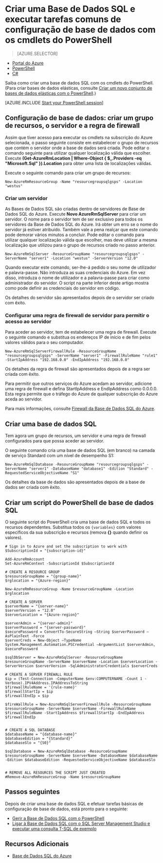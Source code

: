 <properties
    pageTitle="Nova configuração de Base de Dados SQL com o PowerShell | Microsoft Azure"
    description="Saiba como criar uma base de dados SQL com o PowerShell. As tarefas comuns de configuração de base de dados podem ser geridas através de cmdlets do PowerShell."
    keywords="criar nova base de dados sql, configuração da base de dados"
    services="sql-database"
    documentationCenter=""
    authors="stevestein"
    manager="jhubbard"
    editor="cgronlun"/>

<tags
    ms.service="sql-database"
    ms.devlang="NA"
    ms.topic="hero-article"
    ms.tgt_pltfrm="powershell"
    ms.workload="data-management"
    ms.date="08/19/2016"
    ms.author="sstein"/>

# Criar uma Base de Dados SQL e executar tarefas comuns de configuração de base de dados com os cmdlets do PowerShell


> [AZURE.SELECTOR]
- [Portal do Azure](sql-database-get-started.md)
- [PowerShell](sql-database-get-started-powershell.md)
- [C#](sql-database-get-started-csharp.md)



Saiba como criar uma base de dados SQL com os cmdlets do PowerShell. (Para criar bases de dados elásticas, consulte [Criar um novo conjunto de bases de dados elásticas com o PowerShell](sql-database-elastic-pool-create-powershell.md).)


[AZURE.INCLUDE [Start your PowerShell session](../../includes/sql-database-powershell.md)]

## Configuração de base de dados: criar um grupo de recursos, o servidor e a regra de firewall

Assim que tiver acesso para executar os cmdlets na subscrição do Azure selecionada, o passo seguinte consiste em estabelecer o grupo de recursos que contém o servidor onde a base de dados será criada. Pode editar o comando seguinte para utilizar qualquer localização válida que escolher. Execute **(Get-AzureRmLocation | Where-Object { $_.Providers -eq "Microsoft.Sql" }).Location** para obter uma lista de localizações válidas.

Execute o seguinte comando para criar um grupo de recursos:

    New-AzureRmResourceGroup -Name "resourcegroupsqlgsps" -Location "westus"


### Criar um servidor

As Bases de Dados SQL são criadas dentro de servidores de Base de Dados SQL do Azure. Execute **Novo AzureRmSqlServer** para criar um servidor. O nome para o servidor tem de ser exclusivo para todos os servidores da Base de Dados SQL do Azure. Irá obter um erro se o nome do servidor já estiver atribuído. Também vale a pena realçar que este comando pode demorar vários minutos a concluir. Pode editar o comando para utilizar qualquer localização válida que escolher, mas deve utilizar a mesma localização que utilizou para o grupo de recursos criado no passo anterior.

    New-AzureRmSqlServer -ResourceGroupName "resourcegroupsqlgsps" -ServerName "server1" -Location "westus" -ServerVersion "12.0"

Quando executar este comando, ser-lhe-á pedido o seu nome de utilizador e palavra-passe. Não introduza as suas credenciais do Azure. Em vez disso, introduza o nome de utilizador e a palavra-passe para criar como administrador do servidor. O script na parte inferior deste artigo mostra como pode definir as credenciais do servidor em código.

Os detalhes do servidor são apresentados depois de o servidor ser criado com êxito.

### Configurar uma regra de firewall de servidor para permitir o acesso ao servidor

Para aceder ao servidor, tem de estabelecer uma regra de firewall. Execute o seguinte comando e substitua os endereços IP de início e de fim pelos valores válidos para o seu computador.

    New-AzureRmSqlServerFirewallRule -ResourceGroupName "resourcegroupsqlgsps" -ServerName "server1" -FirewallRuleName "rule1" -StartIpAddress "192.168.0.0" -EndIpAddress "192.168.0.0"

Os detalhes da regra de firewall são apresentados depois de a regra ser criada com êxito.

Para permitir que outros serviços do Azure acedam ao servidor, adicione uma regra de firewall e defina StartIpAddress e EndIpAddress como 0.0.0.0. Esta regra permite que o tráfego do Azure de qualquer subscrição do Azure aceda ao servidor.

Para mais informações, consulte [Firewall da Base de Dados SQL do Azure](sql-database-firewall-configure.md).


## Criar uma base de dados SQL

Tem agora um grupo de recursos, um servidor e uma regra de firewall configurados para que possa aceder ao servidor.

O seguinte comando cria uma base de dados SQL (em branco) na camada de serviço Standard com um nível de desempenho S1:


    New-AzureRmSqlDatabase -ResourceGroupName "resourcegroupsqlgsps" -ServerName "server1" -DatabaseName "database1" -Edition "Standard" -RequestedServiceObjectiveName "S1"


Os detalhes da base de dados são apresentados depois de a base de dados ser criada com êxito.

## Criar um script do PowerShell de base de dados SQL

O seguinte script do PowerShell cria uma base de dados SQL e todos os recursos dependentes. Substitua todos os `{variables}` com valores específicos da sua subscrição e recursos (remova **{}** quando definir os valores).

    # Sign in to Azure and set the subscription to work with
    $SubscriptionId = "{subscription-id}"

    Add-AzureRmAccount
    Set-AzureRmContext -SubscriptionId $SubscriptionId

    # CREATE A RESOURCE GROUP
    $resourceGroupName = "{group-name}"
    $rglocation = "{Azure-region}"
    
    New-AzureRmResourceGroup -Name $resourceGroupName -Location $rglocation
    
    # CREATE A SERVER
    $serverName = "{server-name}"
    $serverVersion = "12.0"
    $serverLocation = "{Azure-region}"
    
    $serverAdmin = "{server-admin}"
    $serverPassword = "{server-password}" 
    $securePassword = ConvertTo-SecureString –String $serverPassword –AsPlainText -Force
    $serverCreds = New-Object –TypeName System.Management.Automation.PSCredential –ArgumentList $serverAdmin, $securePassword
    
    $sqlDbServer = New-AzureRmSqlServer -ResourceGroupName $resourceGroupName -ServerName $serverName -Location $serverLocation -ServerVersion $serverVersion -SqlAdministratorCredentials $serverCreds
    
    # CREATE A SERVER FIREWALL RULE
    $ip = (Test-Connection -ComputerName $env:COMPUTERNAME -Count 1 -Verbose).IPV4Address.IPAddressToString
    $firewallRuleName = '{rule-name}'
    $firewallStartIp = $ip
    $firewallEndIp = $ip
    
    $fireWallRule = New-AzureRmSqlServerFirewallRule -ResourceGroupName $resourceGroupName -ServerName $serverName -FirewallRuleName $firewallRuleName -StartIpAddress $firewallStartIp -EndIpAddress $firewallEndIp
    
    
    # CREATE A SQL DATABASE
    $databaseName = "{database-name}"
    $databaseEdition = "{Standard}"
    $databaseSlo = "{S0}"
    
    $sqlDatabase = New-AzureRmSqlDatabase -ResourceGroupName $resourceGroupName -ServerName $serverName -DatabaseName $databaseName -Edition $databaseEdition -RequestedServiceObjectiveName $databaseSlo
    
   
    # REMOVE ALL RESOURCES THE SCRIPT JUST CREATED
    #Remove-AzureRmResourceGroup -Name $resourceGroupName






## Passos seguintes
Depois de criar uma base de dados SQL e efetuar tarefas básicas de configuração de base de dados, está pronto para o seguinte:

- [Gerir a Base de Dados SQL com o PowerShell](sql-database-command-line-tools.md)
- [Ligar à Base de Dados SQL com o SQL Server Management Studio e executar uma consulta T-SQL de exemplo](sql-database-connect-query-ssms.md)


## Recursos Adicionais

- [Base de Dados SQL do Azure](https://azure.microsoft.com/documentation/services/sql-database/)



<!--HONumber=ago16_HO4-->


